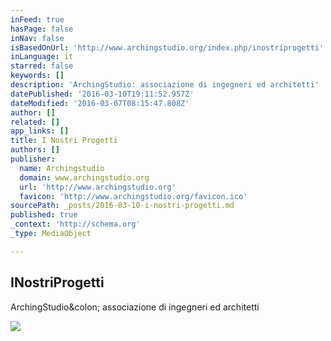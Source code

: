 ```yaml
---
inFeed: true
hasPage: false
inNav: false
isBasedOnUrl: 'http://www.archingstudio.org/index.php/inostriprogetti'
inLanguage: it
starred: false
keywords: []
description: 'ArchingStudio: associazione di ingegneri ed architetti'
datePublished: '2016-03-10T19:11:52.957Z'
dateModified: '2016-03-07T08:15:47.808Z'
author: []
related: []
app_links: []
title: I Nostri Progetti
authors: []
publisher:
  name: Archingstudio
  domain: www.archingstudio.org
  url: 'http://www.archingstudio.org'
  favicon: 'http://www.archingstudio.org/favicon.ico'
sourcePath: _posts/2016-03-10-i-nostri-progetti.md
published: true
_context: 'http://schema.org'
_type: MediaObject

---
```

<article style=""><h1>INostriProgetti</h1><p>ArchingStudio&amp;colon; associazione di ingegneri ed architetti</p><img src="http://www.archingstudio.org/templates/archingstudiohp/images/servizi_incorso.png" /></article>